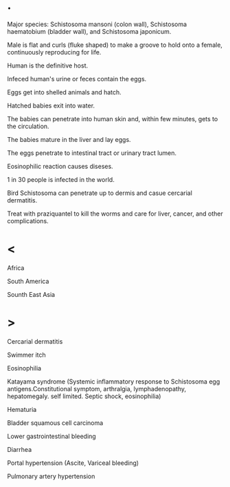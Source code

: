 # .

Major species: Schistosoma mansoni (colon wall), Schistosoma haematobium (bladder wall), and Schistosoma japonicum.

Male is flat and curls (fluke shaped) to make a groove to hold onto a female, continuously reproducing for life.

Human is the definitive host.

Infeced human's urine or feces contain the eggs.

Eggs get into shelled animals and hatch.

Hatched babies exit into water.

The babies can penetrate into human skin and, within few minutes, gets to the circulation.

The babies mature in the liver and lay eggs.

The eggs penetrate to intestinal tract or urinary tract lumen.

Eosinophilic reaction causes diseses.

1 in 30 people is infected in the world.

Bird Schistosoma can penetrate up to dermis and casue cercarial dermatitis.

Treat with praziquantel to kill the worms and care for liver, cancer, and other complications.

# <

Africa

South America

Sounth East Asia

# >

Cercarial dermatitis

Swimmer itch

Eosinophilia

Katayama syndrome
(Systemic inflammatory response to Schistosoma egg antigens.Constitutional symptom, arthralgia, lymphadenopathy, hepatomegaly. self limited. Septic shock, eosinophilia)

Hematuria

Bladder squamous cell carcinoma

Lower gastrointestinal bleeding

Diarrhea

Portal hypertension
(Ascite, Variceal bleeding)

Pulmonary artery hypertension
